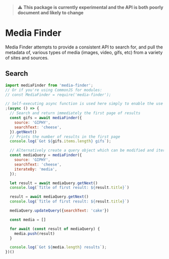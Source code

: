 > :warning: **This package is currently experimental and the API is both poorly document and likely to change**

# Media Finder

Media Finder attempts to provide a consistent API to search for, and pull the metadata of, various types of media (images, video, gifs, etc) from a variety of sites and sources.

## Search

```js
import mediaFinder from 'media-finder';
// Or if you're using CommonJS for modules:
// const MediaFinder = require('media-finder');

// Self-executing async function is used here simply to enable the use of await.
;(async () => {
  // Search and return immediately the first page of results
  const gifs = await mediaFinder({
    source: 'GIPHY',
    searchText: 'cheese',
  }).getNext()
  // Prints the number of results in the first page
  console.log(`Got ${gifs.items.length} gifs`);

  // Alternatively create a query object which can be modified and iterated over
  const mediaQuery = mediaFinder({
    source: 'GIPHY',
    searchText: 'cheese',
    iterateBy: 'media',
  });

  let result = await mediaQuery.getNext()
  console.log(`Title of first result: ${result.title}`)

  result = await mediaQuery.getNext()
  console.log(`Title of first result: ${result.title}`)

  mediaQuery.updateQuery({searchText: 'cake'})

  const media = []

  for await (const result of mediaQuery) {
    media.push(result)
  }

  console.log(`Got ${media.length} results`);
})()
```